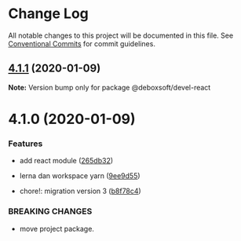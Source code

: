 # Change Log

All notable changes to this project will be documented in this file.
See [Conventional Commits](https://conventionalcommits.org) for commit guidelines.

## [4.1.1](https://github.com/nurdiansyah/debox-npm-devel/compare/v4.1.0...v4.1.1) (2020-01-09)

**Note:** Version bump only for package @deboxsoft/devel-react





# 4.1.0 (2020-01-09)


### Features

* add react module ([265db32](https://github.com/nurdiansyah/debox-npm-devel/commit/265db326104940bf0b12331be68bd1afa5230a39))
* lerna dan workspace yarn ([9ee9d55](https://github.com/nurdiansyah/debox-npm-devel/commit/9ee9d55a22f9a1436cb7babc05a2ffae8074d604))


* chore!: migration version 3 ([b8f78c4](https://github.com/nurdiansyah/debox-npm-devel/commit/b8f78c4e2484361dc766e513ca69bcb9f4787697))


### BREAKING CHANGES

* move project package.
